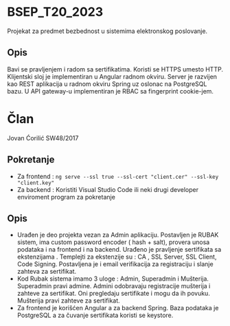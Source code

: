 # BSEP_T20_2023
Projekat za predmet bezbednost u sistemima elektronskog poslovanje.
## Opis
Bavi se pravljenjem i radom sa sertifikatima. Koristi se HTTPS umesto HTTP. Klijentski sloj je implementiran u Angular radnom okviru. Server je razvijen kao REST aplikacija u radnom okviru Spring uz oslonac na PostgreSQL bazu. U API gateway-u implementiran je RBAC sa fingerprint cookie-jem.

# Član
Jovan Ćorilić SW48/2017

## Pokretanje
- Za frontend :
`
ng serve --ssl true --ssl-cert "client.cer" --ssl-key "client.key"
` <br>
- Za backend : Koristiti Visual Studio Code ili neki drugi developer enviroment program za pokretanje
## Opis
- Urađen je deo projekta vezan za Admin aplikaciju. Postavljen je RUBAK sistem, ima custom password encoder ( hash + salt), provera unosa podataka i na frontend i na backend. Urađeno je pravljenje sertifikata sa ekstenzijama . Templejti za ekstenzije su :  CA , SSL Server, SSL Client, Code Signing. Postavljena je i email verifikacija za registraciju i slanje zahteva za sertifikat. <br>
- Kod Rubak sistema imamo 3 uloge : Admin, Superadmin i Mušterija. Superadmin pravi admine. Admini odobravaju registracije mušterija i zahteve za sertifikat. Oni pregledaju sertifikate i mogu da ih povuku. Mušterija pravi zahteve za sertifikat.<br>
- Za frontend je korišćen Angular a za backend Spring. Baza podataka je PostgreSQL a za čuvanje sertifikata koristi se keystore.
